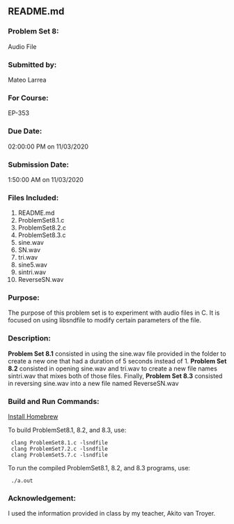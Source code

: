 ## README.md

### Problem Set 8:

Audio File

### Submitted by:
Mateo Larrea

### For Course:
EP-353

### Due Date:
02:00:00 PM on 11/03/2020

### Submission Date:
1:50:00 AM on 11/03/2020

### Files Included:
1. README.md
2. ProblemSet8.1.c
3. ProblemSet8.2.c
4. ProblemSet8.3.c
5. sine.wav
6. SN.wav
7. tri.wav
8. sine5.wav 
9. sintri.wav
10. ReverseSN.wav



### Purpose:
The purpose of this problem set is to experiment with audio files in C. It is focused on using libsndfile to modify certain parameters of the file.
### Description:
**Problem Set 8.1** consisted in using the sine.wav file provided in the folder to create a new one that had a duration of 5 seconds instead of 1. **Problem Set 8.2** consisted in opening sine.wav and tri.wav to create a new file names sintri.wav that mixes both of those files. Finally, **Problem Set 8.3** consisted in reversing sine.wav into a new file named ReverseSN.wav


### Build and Run Commands:


[Install Homebrew](https://www.datacamp.com/community/tutorials/homebrew-install-use)


To build ProblemSet8.1, 8.2, and 8.3, use:

	 clang ProblemSet8.1.c -lsndfile
	 clang ProblemSet7.2.c -lsndfile
	 clang ProblemSet5.7.c -lsndfile
	 

To run the compiled ProblemSet8.1, 8.2, and 8.3 programs, use: 

	 ./a.out
	

### Acknowledgement:
I used the information provided in class by my teacher, Akito van Troyer.